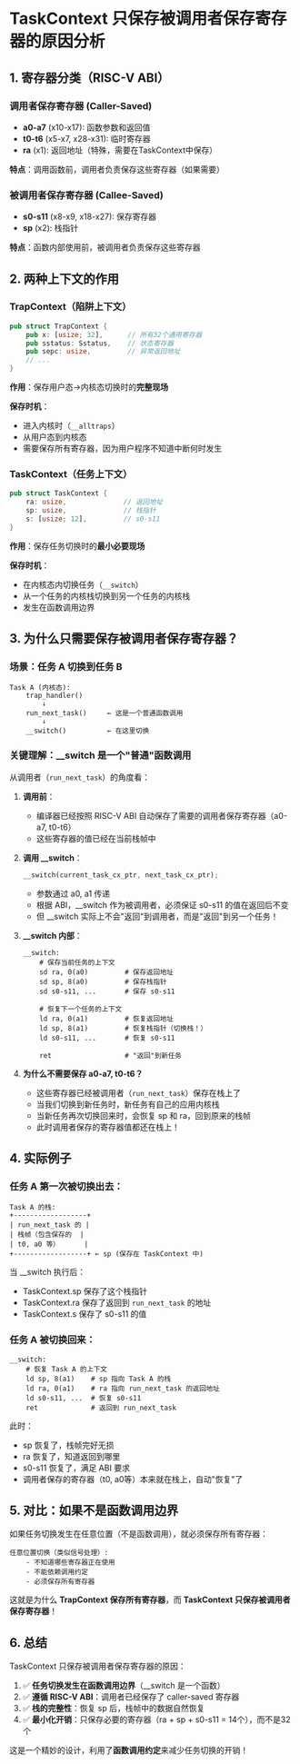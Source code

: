 # TaskContext 只保存被调用者保存寄存器的原因分析

## 1. 寄存器分类（RISC-V ABI）

### 调用者保存寄存器 (Caller-Saved)
- **a0-a7** (x10-x17): 函数参数和返回值
- **t0-t6** (x5-x7, x28-x31): 临时寄存器
- **ra** (x1): 返回地址（特殊，需要在TaskContext中保存）

**特点**：调用函数前，调用者负责保存这些寄存器（如果需要）

### 被调用者保存寄存器 (Callee-Saved)
- **s0-s11** (x8-x9, x18-x27): 保存寄存器
- **sp** (x2): 栈指针

**特点**：函数内部使用前，被调用者负责保存这些寄存器

## 2. 两种上下文的作用

### TrapContext（陷阱上下文）
```rust
pub struct TrapContext {
    pub x: [usize; 32],      // 所有32个通用寄存器
    pub sstatus: Sstatus,    // 状态寄存器
    pub sepc: usize,         // 异常返回地址
    // ...
}
```
**作用**：保存用户态→内核态切换时的**完整现场**

**保存时机**：
- 进入内核时（`__alltraps`）
- 从用户态到内核态
- 需要保存所有寄存器，因为用户程序不知道中断何时发生

### TaskContext（任务上下文）
```rust
pub struct TaskContext {
    ra: usize,              // 返回地址
    sp: usize,              // 栈指针
    s: [usize; 12],         // s0-s11
}
```
**作用**：保存任务切换时的**最小必要现场**

**保存时机**：
- 在内核态内切换任务（`__switch`）
- 从一个任务的内核栈切换到另一个任务的内核栈
- 发生在函数调用边界

## 3. 为什么只需要保存被调用者保存寄存器？

### 场景：任务 A 切换到任务 B

```
Task A (内核态):
    trap_handler()
        ↓
    run_next_task()     ← 这是一个普通函数调用
        ↓
    __switch()          ← 在这里切换
```

### 关键理解：__switch 是一个"普通"函数调用

从调用者（`run_next_task`）的角度看：

1. **调用前**：
   - 编译器已经按照 RISC-V ABI 自动保存了需要的调用者保存寄存器（a0-a7, t0-t6）
   - 这些寄存器的值已经在当前栈帧中

2. **调用 __switch**：
   ```rust
   __switch(current_task_cx_ptr, next_task_cx_ptr);
   ```
   - 参数通过 a0, a1 传递
   - 根据 ABI，__switch 作为被调用者，必须保证 s0-s11 的值在返回后不变
   - 但 __switch 实际上不会"返回"到调用者，而是"返回"到另一个任务！

3. **__switch 内部**：
   ```assembly
   __switch:
       # 保存当前任务的上下文
       sd ra, 0(a0)         # 保存返回地址
       sd sp, 8(a0)         # 保存栈指针
       sd s0-s11, ...       # 保存 s0-s11
       
       # 恢复下一个任务的上下文
       ld ra, 0(a1)         # 恢复返回地址
       ld sp, 8(a1)         # 恢复栈指针（切换栈！）
       ld s0-s11, ...       # 恢复 s0-s11
       
       ret                  # "返回"到新任务
   ```

4. **为什么不需要保存 a0-a7, t0-t6？**
   - 这些寄存器已经被调用者（`run_next_task`）保存在栈上了
   - 当我们切换到新任务时，新任务有自己的应用内核栈
   - 当新任务再次切换回来时，会恢复 sp 和 ra，回到原来的栈帧
   - 此时调用者保存的寄存器值都还在栈上！

## 4. 实际例子

### 任务 A 第一次被切换出去：

```
Task A 的栈:
+------------------+
| run_next_task 的 |
| 栈帧（包含保存的  |
| t0, a0 等）      |
+------------------+ ← sp (保存在 TaskContext 中)
```

当 __switch 执行后：
- TaskContext.sp 保存了这个栈指针
- TaskContext.ra 保存了返回到 `run_next_task` 的地址
- TaskContext.s 保存了 s0-s11 的值

### 任务 A 被切换回来：

```assembly
__switch:
    # 恢复 Task A 的上下文
    ld sp, 8(a1)    # sp 指向 Task A 的栈
    ld ra, 0(a1)    # ra 指向 run_next_task 的返回地址
    ld s0-s11, ...  # 恢复 s0-s11
    ret             # 返回到 run_next_task
```

此时：
- sp 恢复了，栈帧完好无损
- ra 恢复了，知道返回到哪里
- s0-s11 恢复了，满足 ABI 要求
- 调用者保存的寄存器（t0, a0等）本来就在栈上，自动"恢复"了

## 5. 对比：如果不是函数调用边界

如果任务切换发生在任意位置（不是函数调用），就必须保存所有寄存器：

```
任意位置切换（类似信号处理）:
    - 不知道哪些寄存器正在使用
    - 不能依赖调用约定
    - 必须保存所有寄存器
```

这就是为什么 **TrapContext 保存所有寄存器**，而 **TaskContext 只保存被调用者保存寄存器**！

## 6. 总结

TaskContext 只保存被调用者保存寄存器的原因：

1. ✅ **任务切换发生在函数调用边界**（__switch 是一个函数）
2. ✅ **遵循 RISC-V ABI**：调用者已经保存了 caller-saved 寄存器
3. ✅ **栈的完整性**：恢复 sp 后，栈帧中的数据自然恢复
4. ✅ **最小化开销**：只保存必要的寄存器（ra + sp + s0-s11 = 14个），而不是32个

这是一个精妙的设计，利用了**函数调用约定**来减少任务切换的开销！

